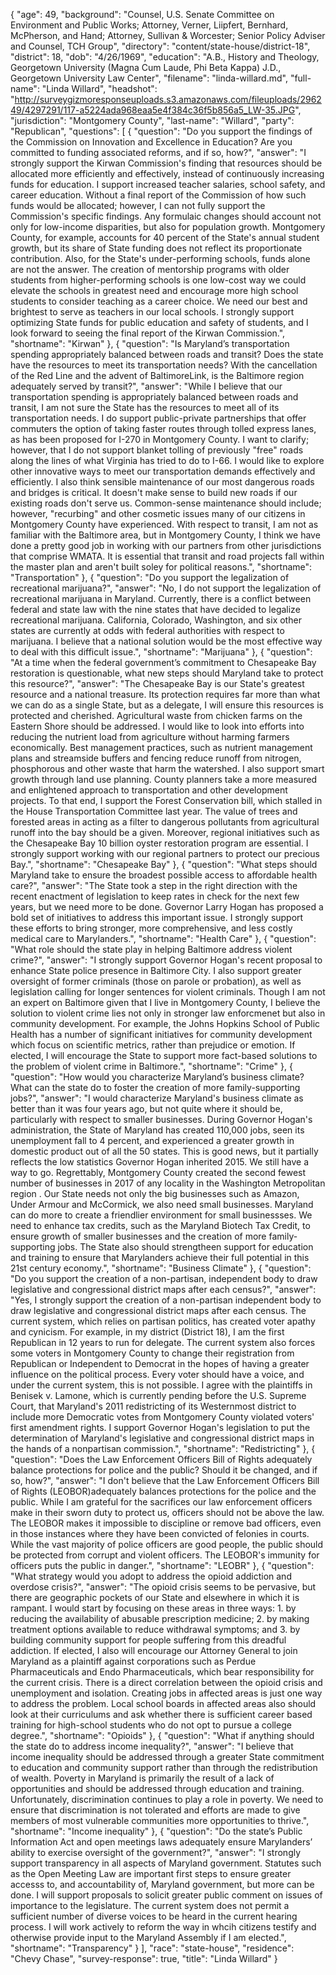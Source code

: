 {
  "age": 49,
  "background": "Counsel, U.S. Senate Committee on Environment and Public Works;   Attorney, Verner, Liipfert, Bernhard, McPherson, and Hand;  Attorney, Sullivan & Worcester;  Senior Policy Adviser and Counsel, TCH Group",
  "directory": "content/state-house/district-18",
  "district": 18,
  "dob": "4/26/1969",
  "education": "A.B., History and Theology, Georgetown University (Magna Cum Laude,  Phi Beta Kappa)  J.D.,  Georgetown University Law Center",
  "filename": "linda-willard.md",
  "full-name": "Linda Willard",
  "headshot": "http://surveygizmoresponseuploads.s3.amazonaws.com/fileuploads/296249/4297291/117-a5224ada968eaa5e4f384c36f5b856a5_LW-35.JPG",
  "jurisdiction": "Montgomery County",
  "last-name": "Willard",
  "party": "Republican",
  "questions": [
    {
      "question": "Do you support the findings of the Commission on Innovation and Excellence in Education? Are you committed to funding associated reforms, and if so, how?",
      "answer": "I strongly support the Kirwan Commission's finding that resources should be allocated more efficiently and effectively, instead of continuously increasing funds for education.   I  support increased teacher salaries,  school safety, and career education.  Without a final report of the Commission of how such funds would be allocated; however, I can not fully support the Commission's specific findings.   Any formulaic changes should account not only for low-income disparities, but also for population growth.  Montgomery County, for example,  accounts for 40 percent of the State's annual student growth, but its share of State funding does not reflect its proportionate contribution.  Also, for the State's under-performing schools, funds alone are not the answer.   The creation of mentorship programs with older students from higher-performing schools is one low-cost way we could elevate the schools in greatest need and encourage more high school students to consider teaching as a career choice.   We need our best and brightest to serve as teachers in our local schools.  I strongly support optimizing State funds for public education and safety of students, and I look forward to seeing the final report of the Kirwan Commission.",
      "shortname": "Kirwan"
    },
    {
      "question": "Is Maryland’s transportation spending appropriately balanced between roads and transit? Does the state have the resources to meet its transportation needs? With the cancellation of the Red Line and the advent of BaltimoreLink, is the Baltimore region adequately served by transit?",
      "answer": "While I believe that our transportation spending is appropriately balanced between roads and transit, I am not sure the State has the resources to meet all of its transportation needs.  I do support public-private partnerships that offer commuters the option of taking faster routes through tolled express lanes, as has been proposed for I-270 in Montgomery County.   I want to clarify; however, that I do not support blanket tolling of previously \"free\" roads along the lines of what Virginia has tried to do to I-66.    I would like to explore other innovative ways to meet our transportation demands effectively and efficiently.    I also think sensible maintenance of our most dangerous roads and bridges is critical.  It doesn't make sense to build new roads if our existing roads don't serve us.    Common-sense maintenance should include; however, \"recurbing\"  and other cosmetic issues many of our citizens in Montgomery County have experienced.     With respect to transit, I am not as familiar with the Baltimore area, but in Montgomery County, I think we have done a pretty good job in working with our partners from other jurisdictions that comprise WMATA.   It is essential that transit and road projects fall within the master plan and aren't built soley for political reasons.",
      "shortname": "Transportation"
    },
    {
      "question": "Do you support the legalization of recreational marijuana?",
      "answer": "No,   I do not support the legalization of recreational marijuana in Maryland.     Currently, there is a conflict between federal and state law with the nine states that have decided to legalize recreational marijuana.   California, Colorado, Washington, and six other states are currently at odds with federal authorities with respect to marijuana.   I believe that a national solution would be the most effective way to deal with this difficult issue.",
      "shortname": "Marijuana"
    },
    {
      "question": "At a time when the federal government’s commitment to Chesapeake Bay restoration is questionable, what new steps should Maryland take to protect this resource?",
      "answer": "The Chesapeake Bay is our State's greatest resource and a national treasure.   Its protection requires far more than what we can do as a single State, but as a delegate, I will ensure this resources is protected and cherished.   Agricultural waste from chicken farms on the Eastern Shore should be addressed.  I would like to look into efforts into reducing the nutrient load from agriculture without harming farmers economically.    Best management practices, such as nutrient management plans and streamside buffers and fencing reduce runoff from nitrogen, phosphorous and other waste that harm the watershed.     I also support smart growth through land use planning.   County planners take a more measured and enlightened approach to transportation and other development projects.   To that end, I support the Forest Conservation bill, which stalled in the House Transportation Committee last year.    The value of trees and forested areas in acting as a filter to dangerous pollutants from agricultural runoff into the bay should be a given.  Moreover, regional initiatives such as the Chesapeake Bay 10 billion oyster restoration program are essential.   I strongly support working with our regional partners to protect our precious Bay.",
      "shortname": "Chesapeake Bay"
    },
    {
      "question": "What steps should Maryland take to ensure the broadest possible access to affordable health care?",
      "answer": "The State took a step in the right direction with the recent enactment of legislation to keep rates in check for the next few years, but we need more to be done.  Governor Larry Hogan has proposed a bold set of initiatives to address this important issue.  I strongly support these efforts to bring stronger, more comprehensive,  and less costly medical care to Marylanders.",
      "shortname": "Health Care"
    },
    {
      "question": "What role should the state play in helping Baltimore address violent crime?",
      "answer": "I strongly support Governor Hogan's recent proposal to enhance State police presence in Baltimore City.   I also support greater oversight of former criminals (those on parole or probation), as well as legislation calling for longer sentences for violent criminals.    Though I am not an expert on Baltimore given that I live in Montgomery County, I believe the solution to violent crime lies not only in stronger law enforcmenet but also in community development.   For example, the Johns Hopkins School of Public Health has a number of significant initiatives for community development which focus on scientific metrics, rather than prejudice or emotion.   If elected, I will encourage the State to support more fact-based solutions to the problem of violent crime in Baltimore.",
      "shortname": "Crime"
    },
    {
      "question": "How would you characterize Maryland’s business climate? What can the state do to foster the creation of more family-supporting jobs?",
      "answer": "I would characterize Maryland's business climate as better than it was four years ago, but not quite where it should be, particularly with respect to smaller businesses.   During Governor Hogan's administration, the State of Maryland has created 110,000 jobs, seen its unemployment  fall to 4 percent, and experienced a greater growth in domestic product out of all the 50 states.   This is good news, but it partially reflects the low statistics Governor Hogan inherited 2015.    We still have a way to go.  Regrettably, Montgomery County created the second fewest number of businesses in 2017 of any locality in the Washington Metropolitan region .   Our State needs not only the big businesses such as Amazon, Under Armour and McCormick, we also need small businesses.   Maryland can do more to create a friendlier environment for small businessses.  We need to enhance tax credits, such as the Maryland Biotech Tax Credit, to ensure growth of smaller businesses and the creation of more family-supporting jobs.  The State also should strengtheen support for education and training to ensure that Marylanders achieve their full potential in this 21st century economy.",
      "shortname": "Business Climate"
    },
    {
      "question": "Do you support the creation of a non-partisan, independent body to draw legislative and congressional district maps after each census?",
      "answer": "Yes, I strongly support the creation of a non-partisan independent body to draw legislative and congressional district maps after each census.    The current system, which relies on partisan politics, has created voter apathy and cynicism.   For example, in my district (District 18), I am the first Republican in 12 years to run for delegate.   The current system also forces some voters in Montgomery County to change their registration from Republican or Independent to Democrat in the hopes of having a greater influence on the political process.     Every voter should have a voice, and under the current system, this is not possible.  I agree with the plaintiffs in Benisek v. Lamone, which is currently pending before the U.S. Supreme Court, that Maryland's 2011 redistricting of its Westernmost district to include more Democratic votes from Montgomery County violated voters' first amendment rights.  I support Governor Hogan's legislation to put the determination of  Maryland's legislative and congressional district maps in the hands of a nonpartisan commission.",
      "shortname": "Redistricting"
    },
    {
      "question": "Does the Law Enforcement Officers Bill of Rights adequately balance protections for police and the public? Should it be changed, and if so, how?",
      "answer": "I don't believe that the Law Enforcement Officers Bill of Rights (LEOBOR)adequately balances protections for the police and the public.   While I am grateful for the sacrifices our law enforcement officers make in their sworn duty to protect us, officers should not be above the law.   The LEOBOR makes it impossible to discipline or remove bad officers, even in those instances where they have been convicted of felonies in courts.    While the vast majority of police officers are good people,  the public should be protected from corrupt and violent officers.   The LEOBOR's immunity for officers puts the public in danger.",
      "shortname": "LEOBR"
    },
    {
      "question": "What strategy would you adopt to address the opioid addiction and overdose crisis?",
      "answer": "The opioid crisis seems to be pervasive, but there are geographic pockets of our State and elsewhere in which it is rampant.   I would start by focusing on these areas in three ways:   1.  by reducing the availability of abusable prescription medicine;  2.  by making treatment options available to reduce withdrawal symptoms; and 3.  by building community support for people suffering from this dreadful addiction.     If elected, I also will encourage our Attorney General to  join Maryland as a plaintiff against corporations such as Perdue Pharmaceuticals and Endo Pharmaceuticals, which bear responsibility for the current crisis.      There is a direct correlation between  the opioid crisis and unemployment and isolation.   Creating jobs in affected areas is just one way to address the problem.   Local school boards in affected areas also should look at their curriculums and ask whether there is sufficient career based training for high-school students who do not opt to pursue a college degree.",
      "shortname": "Opioids"
    },
    {
      "question": "What if anything should the state do to address income inequality?",
      "answer": "I believe that income inequality should be addressed through a greater State commitment to education and community support rather than through the redistribution of wealth.  Poverty in Maryland is primarily the result of a lack of opportunities and should be addressed through education and training.    Unfortunately, discrimination continues to play a role in poverty.    We need to ensure that discrimination is not tolerated and efforts are made to give members of most vulnerable communities more opportunities to thrive.",
      "shortname": "Income inequality"
    },
    {
      "question": "Do the state’s Public Information Act and open meetings laws adequately ensure Marylanders’ ability to exercise oversight of the government?",
      "answer": "I strongly support transparency in all aspects of Maryland government.   Statutes such as the Open Meeting Law are important first steps to ensure greater accesss to, and accountability of, Maryland government, but more can be done.  I will support proposals to solicit greater public comment on issues of importance to the legislature.  The current system does not permit a sufficient number of diverse voices to be heard in the current hearing process.  I will work actively to reform the way in whcih citizens testify and otherwise provide input to the Maryland Assembly if I am elected.",
      "shortname": "Transparency"
    }
  ],
  "race": "state-house",
  "residence": "Chevy Chase",
  "survey-response": true,
  "title": "Linda Willard"
}

